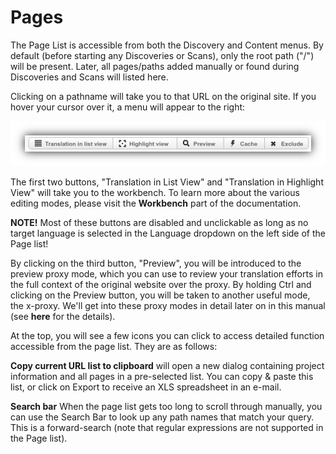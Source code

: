# Pages

The Page List is accessible from both the Discovery and Content menus. By default (before starting any Discoveries or Scans), only the root path ("/") will be present. Later, all pages/paths added manually or found during Discoveries and Scans will listed here.

Clicking on a pathname will take you to that URL on the original site. If you hover your cursor over it, a menu will appear to the right:

![Hover menu](/img/plhovermenu.png)

The first two buttons, "Translation in List View" and "Translation in Highlight View" will take you to the workbench. To learn more about the various editing modes, please visit the **Workbench** part of the documentation.

**NOTE!** Most of these buttons are disabled and unclickable as long as no target language is selected in the Language dropdown on the left side of the Page list!

By clicking on the third button, "Preview", you will be introduced to the preview proxy mode, which you can use to review your translation efforts in the full context of the original website over the proxy. By holding Ctrl and clicking on the Preview button, you will be taken to another useful mode, the x-proxy. We'll get into these proxy modes in detail later on in this manual (see **here** for the details).

At the top, you will see a few icons you can click to access detailed function accessible from the page list. They are as follows:

**Copy current URL list to clipboard** will open a new dialog containing project information and all pages in a pre-selected list.  You can copy & paste this list, or click on Export to receive an XLS spreadsheet in an e-mail.

**Search bar** When the page list gets too long to scroll through manually, you can use the Search Bar to look up any path names that match your query. This is a forward-search (note that regular expressions are not supported in the Page list).
